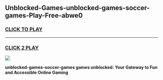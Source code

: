 
## Unblocked-Games-unblocked-games-soccer-games-Play-Free-abwe0
<h3>
<a href="https://premium76.site?title=unblocked-games-soccer-games&ref=23A">CLICK TO PLAY</a></h3>
<hr>

<h3>
<a href="https://premium76.site?title=unblocked-games-soccer-games&ref=23A">CLICK 2 PLAY</a>
  
</h3>

<a href="https://premium76.site?title=unblocked-games-soccer-games&ref=23A"><img src="https://clearcache.store/games.png"></a>


**unblocked-games-soccer-games games unblocked: Your Gateway to Fun and Accessible Online Gaming**
